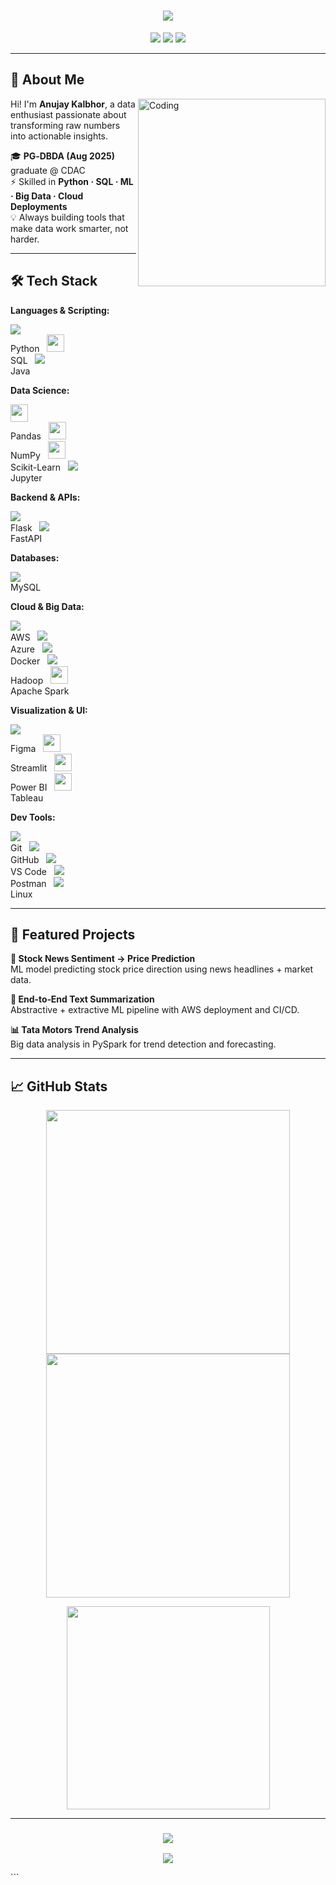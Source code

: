 
<!-- Animated Intro Banner -->
<h1 align="center">
<img src="https://readme-typing-svg.herokuapp.com/?font=Fira+Code&size=32&pause=1000&center=true&vCenter=true&width=750&lines=Hey+there!+I'm+Anujay+Kalbhor+%F0%9F%91%8B;Data+Analyst;Machine+Learning+Enthusiast;Cloud+Data+Engineer+in+Making"/>
</h1>

<!-- Contact Badges -->
<p align="center">
<a href="mailto:kalbhoranujay@gmail.com"><img src="https://img.shields.io/badge/Email-kalbhoranujay%40gmail.com-red?style=for-the-badge&logo=gmail" /></a>
<a href="https://www.linkedin.com/in/anujay-kalbhor" target="_blank"><img src="https://img.shields.io/badge/LinkedIn-Anujay%20Kalbhor-0A66C2?style=for-the-badge&logo=linkedin" /></a>
<a href="https://github.com/Anujaykalbhor" target="_blank"><img src="https://img.shields.io/badge/GitHub-Anujaykalbhor-181717?style=for-the-badge&logo=github" /></a>
</p>

---

## 🚀 About Me
<img align="right" alt="Coding" width="300" src="https://cdn.dribbble.com/userupload/31672791/file/original-7d5994e1f1e51586dbc8e703981511cb.gif">

Hi! I'm **Anujay Kalbhor**, a data enthusiast passionate about transforming raw numbers into actionable insights.

🎓 **PG‑DBDA (Aug 2025)** graduate @ CDAC  
⚡ Skilled in **Python · SQL · ML · Big Data · Cloud Deployments**  
💡 Always building tools that make data work smarter, not harder.

---

## 🛠 Tech Stack

**Languages & Scripting:**  
<p align="left">
<img src="https://skillicons.dev/icons?i=python" /><br>Python&nbsp;&nbsp;
<img src="https://img.shields.io/badge/SQL-336791?style=for-the-badge&logo=postgresql&logoColor=white" height="28"/><br>SQL&nbsp;&nbsp;
<img src="https://skillicons.dev/icons?i=java" /><br>Java
</p>

**Data Science:**  
<p align="left">
<img src="https://img.shields.io/badge/Pandas-150458?logo=pandas&logoColor=white&style=for-the-badge" height="28"/><br>Pandas&nbsp;&nbsp;
<img src="https://img.shields.io/badge/NumPy-013243?logo=numpy&logoColor=white&style=for-the-badge" height="28"/><br>NumPy&nbsp;&nbsp;
<img src="https://img.shields.io/badge/Scikit--Learn-F7931E?logo=scikitlearn&logoColor=white&style=for-the-badge" height="28"/><br>Scikit-Learn&nbsp;&nbsp;
<img src="https://skillicons.dev/icons?i=jupyter" /><br>Jupyter
</p>

**Backend & APIs:**  
<p align="left">
<img src="https://skillicons.dev/icons?i=flask" /><br>Flask&nbsp;&nbsp;
<img src="https://skillicons.dev/icons?i=fastapi" /><br>FastAPI
</p>

**Databases:**  
<p align="left">
<img src="https://skillicons.dev/icons?i=mysql" /><br>MySQL
</p>

**Cloud & Big Data:**  
<p align="left">
<img src="https://skillicons.dev/icons?i=aws" /><br>AWS&nbsp;&nbsp;
<img src="https://skillicons.dev/icons?i=azure" /><br>Azure&nbsp;&nbsp;
<img src="https://skillicons.dev/icons?i=docker" /><br>Docker&nbsp;&nbsp;
<img src="https://skillicons.dev/icons?i=hadoop" /><br>Hadoop&nbsp;&nbsp;
<img src="https://img.shields.io/badge/Apache%20Spark-FDEE21?style=for-the-badge&logo=apachespark&logoColor=black" height="28"/><br>Apache Spark
</p>

**Visualization & UI:**  
<p align="left">
<img src="https://skillicons.dev/icons?i=figma" /><br>Figma&nbsp;&nbsp;
<img src="https://img.shields.io/badge/Streamlit-FF4B4B?style=for-the-badge&logo=streamlit&logoColor=white" height="28"/><br>Streamlit&nbsp;&nbsp;
<img src="https://img.shields.io/badge/PowerBI-F2C811?style=for-the-badge&logo=powerbi&logoColor=black" height="28"/><br>Power BI&nbsp;&nbsp;
<img src="https://img.shields.io/badge/Tableau-E97627?style=for-the-badge&logo=tableau&logoColor=white" height="28"/><br>Tableau
</p>

**Dev Tools:**  
<p align="left">
<img src="https://skillicons.dev/icons?i=git" /><br>Git&nbsp;&nbsp;
<img src="https://skillicons.dev/icons?i=github" /><br>GitHub&nbsp;&nbsp;
<img src="https://skillicons.dev/icons?i=vscode" /><br>VS Code&nbsp;&nbsp;
<img src="https://skillicons.dev/icons?i=postman" /><br>Postman&nbsp;&nbsp;
<img src="https://skillicons.dev/icons?i=linux" /><br>Linux
</p>

---

## 📂 Featured Projects

**🎯 Stock News Sentiment → Price Prediction**  
ML model predicting stock price direction using news headlines + market data.

**🧠 End‑to‑End Text Summarization**  
Abstractive + extractive ML pipeline with AWS deployment and CI/CD.

**📊 Tata Motors Trend Analysis**  
Big data analysis in PySpark for trend detection and forecasting.

---

## 📈 GitHub Stats
<p align="center">
<img width=390 src="https://streak-stats.demolab.com?user=Anujaykalbhor&theme=react&hide_border=true" />
<img width=390 src="https://github-readme-stats.vercel.app/api?username=Anujaykalbhor&show_icons=true&theme=react&hide_border=true" />
</p>
<p align="center">
<img width=325 src="https://github-readme-stats.vercel.app/api/top-langs/?username=Anujaykalbhor&layout=compact&theme=react&hide_border=true" />
</p>

---

<h3 align="center">
<img src="https://readme-typing-svg.herokuapp.com/?font=Righteous&size=25&center=true&vCenter=true&width=500&height=70&duration=4000&lines=Thanks+for+visiting!+%E2%9C%8C%EF%B8%8F;Let's+connect+on+LinkedIn!">
</h3>
<p align="center">
<img src="https://komarev.com/ghpvc/?username=Anujaykalbhor&label=Profile+Views&color=0e75b6&style=flat" />
</p>
```
